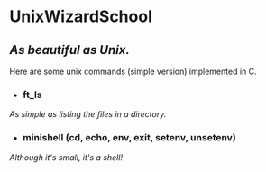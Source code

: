 # UnixWizardSchool

## *As beautiful as Unix.*


Here are some unix commands (simple version) implemented in C.

- ### ft_ls
*As simple as listing the files in a directory.*

- ### minishell (cd, echo, env, exit, setenv, unsetenv)
*Although it's small, it's a shell!*

